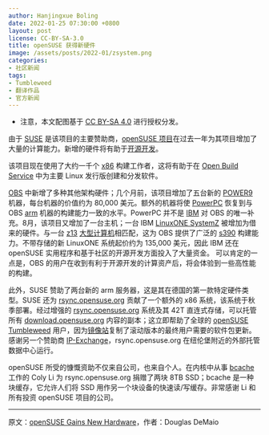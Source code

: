 ```yaml
---
author: Hanjingxue Boling
date: 2022-01-25 07:30:00 +0800
layout: post
license: CC-BY-SA-3.0
title: openSUSE 获得新硬件
image: /assets/posts/2022-01/zsystem.png
categories:
- 社区新闻
tags:
- Tumbleweed
- 翻译作品
- 官方新闻
---
```


- 注意，本文配图基于 [CC BY-SA 4.0](https://creativecommons.org/licenses/by-sa/4.0/) 进行授权分发。

由于 [SUSE](https://www.suse.com/) 是该项目的主要赞助商，[openSUSE 项目](https://www.opensuse.org/)在过去一年为其项目增加了大量的计算能力。新增的硬件将有助于[开源开发](https://en.wikipedia.org/wiki/Open-source_software_development)。

该项目现在使用了大约一千个 [x86](https://en.wikipedia.org/wiki/X86) 构建工作者，这将有助于在 [Open Build Service](https://build.opensuse.org/) 中为主要 Linux 发行版创建和分发软件。

[OBS](https://build.opensuse.org/) 中新增了多种其他架构硬件；几个月前，该项目增加了五台新的 [POWER9](https://en.wikipedia.org/wiki/POWER9) 机器，每台机器的价值约为 80,000 美元。额外的机器将使 [PowerPC](https://en.wikipedia.org/wiki/PowerPC) 恢复到与 OBS [arm](https://www.arm.com/) 机器的构建能力一致的水平。PowerPC 并不是 [IBM](https://www.ibm.com/) 对 OBS 的唯一补充。8月，该项目又增加了一台主机；一台 IBM [LinuxONE SystemZ](https://www.ibm.com/partnerworld/systems/z/linuxone) 被增加为借来的硬件。与一台 [z13](https://en.wikipedia.org/wiki/IBM_zEnterprise_System) [大型计算机](https://en.wikipedia.org/wiki/Mainframe_computer)相匹配，这为 OBS 提供了广泛的 [s390](https://en.wikipedia.org/wiki/IBM_System/390) 构建能力。不带存储的新 LinuxONE 系统起价约为 135,000 美元，因此 IBM 还在 openSUSE 实用程序和基于社区的开源开发方面投入了大量资金。 可以肯定的一点是，OBS 的用户在收到有利于开源开发的计算资产后，将会体验到一些高性能的构建。

此外，SUSE 赞助了两台新的 arm 服务器，这是其在德国的第一款特定硬件类型。SUSE 还为 [rsync.opensuse.org](http://rsync.opensuse.org/) 贡献了一个额外的 x86 系统，该系统于秋季部署。经过增强的 [rsync.opensuse.org](http://rsync.opensuse.org/) 系统及其 42T 直连式存储，可以托管所有 [download.opensuse.org](http://download.opensuse.org/) 内容的副本；这立即帮助了全球的 [openSUSE Tumbleweed](https://get.opensuse.org/tumbleweed/) 用户，因为[镜像站](https://en.wikipedia.org/wiki/Mirror_site)复制了滚动版本的最终用户需要的软件包更新。感谢另一个赞助商 [IP-Exchange](https://www.ip-exchange.de/)，rsync.opensuse.org 在纽伦堡附近的外部托管数据中心运行。

openSUSE 所受的慷慨资助不仅来自公司，也来自个人。在内核中从事 [bcache](https://evilpiepirate.org/git/linux-bcache.git) 工作的 Coly Li 为 rsync.opensuse.org 捐赠了两块 8TB SSD；bcache 是一种块缓存，它允许人们将 SSD 用作另一个块设备的快速读/写缓存。非常感谢 Li 和所有投资 openSUSE 项目的公司。

------

原文：[openSUSE Gains New Hardware](https://news.opensuse.org/2022/01/25/os-gains-new-hardeware/)，作者：Douglas DeMaio
